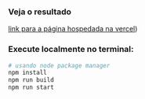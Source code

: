 
### Veja o resultado
[link para a página hospedada na vercel](https://infocorp-m9hy9iquj-daniels-projects-45e11120.vercel.app/))

### Execute localmente no terminal:
```bash
# usando node package manager
npm install
npm run build
npm run start
```


